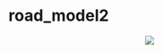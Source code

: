 road_model2
===========
<p align="center">
  <img src="http://i.minus.com/j9Wh2XR27VTBM.jpg"/>
</p>


